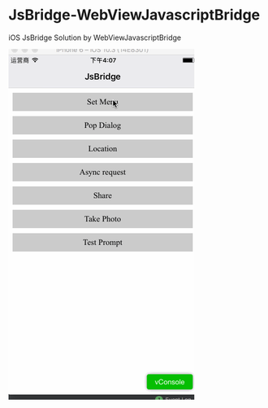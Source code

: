 # JsBridge-WebViewJavascriptBridge
iOS JsBridge Solution by WebViewJavascriptBridge

![](./screenshot.gif)

